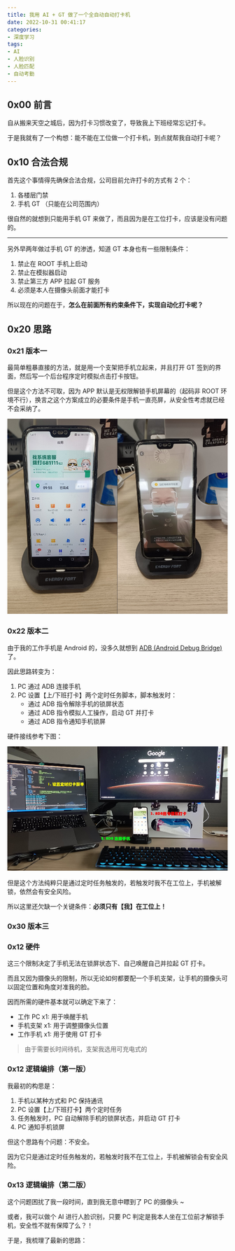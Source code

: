 ```yaml
---
title: 我用 AI + GT 做了一个全自动自动打卡机
date: 2022-10-31 00:41:17
categories: 
- 深度学习
tags:
- AI
- 人脸识别
- 人脸匹配
- 自动考勤
---
```


## 0x00 前言

自从搬来天空之城后，因为打卡习惯改变了，导致我上下班经常忘记打卡。

于是我就有了一个构想：能不能在工位做一个打卡机，到点就帮我自动打卡呢？


## 0x10 合法合规

首先这个事情得先确保合法合规，公司目前允许打卡的方式有 2 个：

1. 各楼层门禁
2. 手机 GT （只能在公司范围内）

很自然的就想到只能用手机 GT 来做了，而且因为是在工位打卡，应该是没有问题的。

------

另外早两年做过手机 GT 的渗透，知道 GT 本身也有一些限制条件：

1. 禁止在 ROOT 手机上启动
2. 禁止在模拟器启动
3. 禁止第三方 APP 拉起 GT 服务
4. 必须是本人在摄像头前面才能打卡

所以现在的问题在于，**怎么在前面所有约束条件下，实现自动化打卡呢？**


## 0x20 思路 

### 0x21 版本一

最简单粗暴直接的方法，就是用一个支架把手机立起来，并且打开 GT 签到的界面，然后写一个后台程序定时模拟点击打卡按钮。

但是这个方法不可取，因为 APP 默认是无权限解锁手机屏幕的（起码非 ROOT 环境不行），换言之这个方案成立的必要条件是手机一直亮屏，从安全性考虑就已经不会采纳了。

![](01.jpg)


### 0x22 版本二

由于我的工作手机是 Android 的，没多久就想到 [ADB (Android Debug Bridge)](https://developer.android.com/studio/command-line/adb) 了。

因此思路转变为：

1. PC 通过 ADB 连接手机
2. PC 设置【上/下班打卡】两个定时任务脚本，脚本触发时：
    - 通过 ADB 指令解除手机的锁屏状态
    - 通过 ADB 指令模拟人工操作，启动 GT 并打卡
    - 通过 ADB 指令通知手机锁屏

硬件接线参考下图：

![](02.jpg)

但是这个方法纯粹只是通过定时任务触发的，若触发时我不在工位上，手机被解锁，依然会有安全风险。

所以这里还欠缺一个关键条件：**必须只有【我】在工位上！**


### 0x30 版本三




### 0x12 硬件

这三个限制决定了手机无法在锁屏状态下、自己唤醒自己并拉起 GT 打卡。

而且又因为摄像头的限制，所以无论如何都要配一个手机支架，让手机的摄像头可以固定位置和角度对准我的脸。

因而所需的硬件基本就可以确定下来了：

- 工作 PC  x1: 用于唤醒手机
- 手机支架 x1: 用于调整摄像头位置
- 工作手机 x1: 用于使用 GT 打卡

> 由于需要长时间待机，支架我选用可充电式的


### 0x12 逻辑编排（第一版）

我最初的构思是：

1. 手机以某种方式和 PC 保持通讯
2. PC 设置【上/下班打卡】两个定时任务
3. 任务触发时，PC 自动解除手机的锁屏状态，并启动 GT 打卡
4. PC 通知手机锁屏

但这个思路有个问题：不安全。

因为它只是通过定时任务触发的，若触发时我不在工位上，手机被解锁会有安全风险。


### 0x13 逻辑编排（第二版）

这个问题困扰了我一段时间，直到我无意中瞟到了 PC 的摄像头 ~

或者，我可以做个 AI 进行人脸识别，只要 PC 判定是我本人坐在工位前才解锁手机，安全性不就有保障了么？！

于是，我梳理了最新的思路：

![]()

